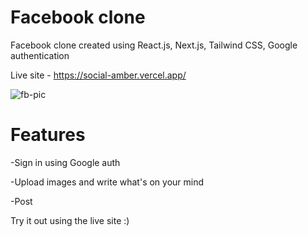 # Facebook clone

Facebook clone created using React.js, Next.js, Tailwind CSS, Google authentication

Live site - https://social-amber.vercel.app/

![fb-pic](https://user-images.githubusercontent.com/86771291/137579214-74554e06-5ccd-4f79-8028-500b8a21158e.png)

# Features

-Sign in using Google auth

-Upload images and write what's on your mind

-Post

Try it out using the live site :)
